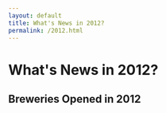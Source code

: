```yaml
---
layout: default
title: What's News in 2012?
permalink: /2012.html
---
```



# What's News in 2012?


## Breweries Opened in 2012





